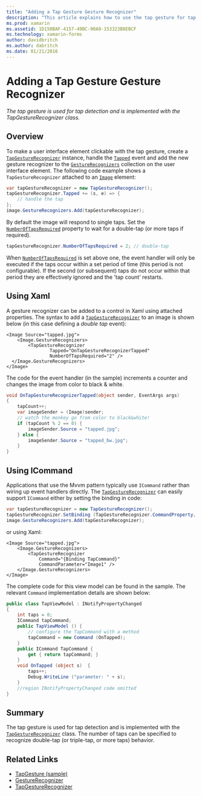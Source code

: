 ```yaml
---
title: "Adding a Tap Gesture Gesture Recognizer"
description: "This article explains how to use the tap gesture for tap detection in a Xamarin.Forms application. Tap detection is implemented with the TapGestureRecognizer class."
ms.prod: xamarin
ms.assetid: 1D150BAF-4157-49BC-90A0-153323B8EBCF
ms.technology: xamarin-forms
author: davidbritch
ms.author: dabritch
ms.date: 01/21/2016
---
```


# Adding a Tap Gesture Gesture Recognizer

_The tap gesture is used for tap detection and is implemented with the TapGestureRecognizer class._

## Overview

To make a user interface element clickable with the tap gesture, create a [`TapGestureRecognizer`](https://developer.xamarin.com/api/type/Xamarin.Forms.TapGestureRecognizer/) instance, handle the [`Tapped`](https://developer.xamarin.com/api/event/Xamarin.Forms.TapGestureRecognizer.Tapped/) event and add the new gesture recognizer to the [`GestureRecognizers`](https://developer.xamarin.com/api/property/Xamarin.Forms.View.GestureRecognizers/) collection on the user interface element. The following code example shows a `TapGestureRecognizer` attached to an [`Image`](https://developer.xamarin.com/api/type/Xamarin.Forms.Image/) element:

```csharp
var tapGestureRecognizer = new TapGestureRecognizer();
tapGestureRecognizer.Tapped += (s, e) => {
    // handle the tap
};
image.GestureRecognizers.Add(tapGestureRecognizer);
```

By default the image will respond to single taps. Set the [`NumberOfTapsRequired`](https://developer.xamarin.com/api/property/Xamarin.Forms.TapGestureRecognizer.NumberOfTapsRequired/) property to wait for a double-tap (or more taps if required).

```csharp
tapGestureRecognizer.NumberOfTapsRequired = 2; // double-tap
```

When [`NumberOfTapsRequired`](https://developer.xamarin.com/api/property/Xamarin.Forms.TapGestureRecognizer.NumberOfTapsRequired/) is set above one, the event handler will only be executed if the taps occur within a set period of time (this period is not configurable). If the second (or subsequent) taps do not occur within that period they are effectively ignored and the 'tap count' restarts.

<a name="Using_Xaml" />

## Using Xaml

A gesture recognizer can be added to a control in Xaml using attached properties. The syntax to add a [`TapGestureRecognizer`](https://developer.xamarin.com/api/type/Xamarin.Forms.TapGestureRecognizer/) to an image is shown below (in this case defining a *double tap* event):

```xaml
<Image Source="tapped.jpg">
    <Image.GestureRecognizers>
        <TapGestureRecognizer
                Tapped="OnTapGestureRecognizerTapped"
                NumberOfTapsRequired="2" />
  </Image.GestureRecognizers>
</Image>
```

The code for the event handler (in the sample) increments a counter and changes the image from color to black &amp; white.

```csharp
void OnTapGestureRecognizerTapped(object sender, EventArgs args)
{
    tapCount++;
    var imageSender = (Image)sender;
    // watch the monkey go from color to black&white!
    if (tapCount % 2 == 0) {
        imageSender.Source = "tapped.jpg";
    } else {
        imageSender.Source = "tapped_bw.jpg";
    }
}
```

## Using ICommand

Applications that use the Mvvm pattern typically use `ICommand` rather than wiring up event handlers directly. The [`TapGestureRecognizer`](https://developer.xamarin.com/api/type/Xamarin.Forms.TapGestureRecognizer/) can easily support `ICommand` either by setting the binding in code:

```csharp
var tapGestureRecognizer = new TapGestureRecognizer();
tapGestureRecognizer.SetBinding (TapGestureRecognizer.CommandProperty, "TapCommand");
image.GestureRecognizers.Add(tapGestureRecognizer);
```

or using Xaml:

```xaml
<Image Source="tapped.jpg">
    <Image.GestureRecognizers>
        <TapGestureRecognizer
            Command="{Binding TapCommand}"
            CommandParameter="Image1" />
    </Image.GestureRecognizers>
</Image>
```

The complete code for this view model can be found in the sample. The relevant `Command` implementation details are shown below:

```csharp
public class TapViewModel : INotifyPropertyChanged
{
    int taps = 0;
    ICommand tapCommand;
    public TapViewModel () {
        // configure the TapCommand with a method
        tapCommand = new Command (OnTapped);
    }
    public ICommand TapCommand {
        get { return tapCommand; }
    }
    void OnTapped (object s)  {
        taps++;
        Debug.WriteLine ("parameter: " + s);
    }
    //region INotifyPropertyChanged code omitted
}
```

## Summary

The tap gesture is used for tap detection and is implemented with the [`TapGestureRecognizer`](https://developer.xamarin.com/api/type/Xamarin.Forms.TapGestureRecognizer/) class. The number of taps can be specified to recognize double-tap (or triple-tap, or more taps) behavior.


## Related Links

- [TapGesture (sample)](https://developer.xamarin.com/samples/xamarin-forms/WorkingWithGestures/TapGesture/)
- [GestureRecognizer](https://developer.xamarin.com/api/type/Xamarin.Forms.GestureRecognizer/)
- [TapGestureRecognizer](https://developer.xamarin.com/api/type/Xamarin.Forms.TapGestureRecognizer/)
